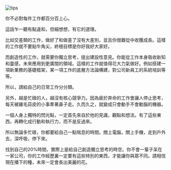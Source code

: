 ![tips](https://user-images.githubusercontent.com/89854361/131517166-a4425cd5-efb9-43f8-8e23-7fb112fa959f.png)

你不必對每件工作都百分百上心。

這話乍一聽有點違和，但細想想，有它的道理。

比如交差類的工作，做好了和做差了沒有大差別，並且你很難從中收獲成長。這樣的工作就不要鉆牛角尖，終極目標是你好我好大家好。

而創造性的工作，就需要你獨立思考，提出建設性意見。你能從工作本身吸收新知和靈感，未來應用到更廣闊的領域。這樣的工作就值得花大力氣做好。例如搭建一項新業務的基礎框架，某一項工作的底層方法論構建，對公司新員工的系統培訓等等。

所以，請給自己的日常工作分分類。

另外，越是忙碌的人，越沒有核心競爭力。因為疲於奔命的工作會讓人停止思考，每天被雞毛蒜皮的小事牽著鼻子走。久而久之，就變成只會動手不會動腦的機器。

一個人身上獨特的閃光點，一定首先來自於他的見識，觀點和想法。有了這些東西，再轉化成行動和執行力，而不是反過來。

所以無論多忙碌，你都要給自己一點喘息的時間。關上電腦，關上手機，走到戶外去，深呼吸，停下來。

找到自己的20%時間，實際上是給自己創造獨立思考的時空。你不會一輩子呆在一家公司，你的工作經歷裏一定要有這些特別的東西，才能讓你與眾不同。請相信現在播下的種，未來一定會長出美麗的花。 
